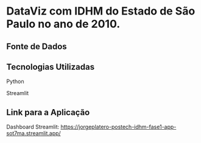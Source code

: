 # DataViz com IDHM do Estado de São Paulo no ano de 2010.

## Fonte de Dados



## Tecnologias Utilizadas

Python

Streamlit

## Link para a Aplicação

Dashboard Streamlit: https://jorgeplatero-postech-idhm-fase1-app-sot7ma.streamlit.app/
